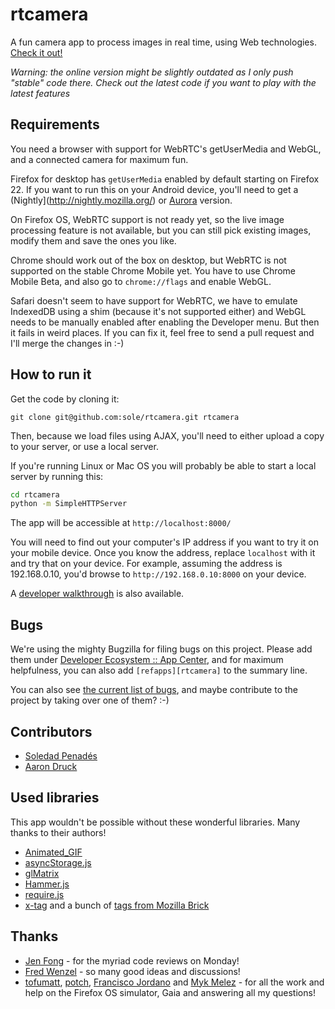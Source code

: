 # rtcamera

A fun camera app to process images in real time, using Web technologies. [Check it out!](http://sole.github.io/rtcamera)

*Warning: the online version might be slightly outdated as I only push "stable" code there. Check out the latest code if you want to play with the latest features*

## Requirements

You need a browser with support for WebRTC's getUserMedia and WebGL, and a connected camera for maximum fun.

Firefox for desktop has ```getUserMedia``` enabled by default starting on Firefox 22. If you want to run this on your Android device, you'll need to get a (Nightly](http://nightly.mozilla.org/) or [Aurora](http://aurora.mozilla.org) version.

On Firefox OS, WebRTC support is not ready yet, so the live image processing feature is not available, but you can still pick existing images, modify them and save the ones you like.

Chrome should work out of the box on desktop, but WebRTC is not supported on the stable Chrome Mobile yet. You have to use Chrome Mobile Beta, and also go to ```chrome://flags``` and enable WebGL.

Safari doesn't seem to have support for WebRTC, we have to emulate IndexedDB using a shim (because it's not supported either) and WebGL needs to be manually enabled after enabling the Developer menu. But then it fails in weird places. If you can fix it, feel free to send a pull request and I'll merge the changes in :-)

## How to run it

Get the code by cloning it:

```git clone git@github.com:sole/rtcamera.git rtcamera```

Then, because we load files using AJAX, you'll need to either upload a copy to your server, or use a local server.

If you're running Linux or Mac OS you will probably be able to start a local server by running this:

```bash
cd rtcamera
python -m SimpleHTTPServer
```

The app will be accessible at ```http://localhost:8000/```

You will need to find out your computer's IP address if you want to try it on your mobile device. Once you know the address, replace ```localhost``` with it and try that on your device. For example, assuming the address is 192.168.0.10, you'd browse to ```http://192.168.0.10:8000``` on your device.

A [developer walkthrough](./docs/Walkthrough.md) is also available.

## Bugs

We're using the mighty Bugzilla for filing bugs on this project.
Please add them under [Developer Ecosystem :: App Center](https://bugzilla.mozilla.org/enter_bug.cgi?product=Developer%20Ecosystem&component=App%20Center), and for maximum helpfulness, you can also add ```[refapps][rtcamera]``` to the summary line.

You can also see [the current list of bugs](https://bugzilla.mozilla.org/buglist.cgi?quicksearch=[refapps][rtcamera]&list_id=7428025), and maybe contribute to the project by taking over one of them? :-)

## Contributors

* [Soledad Penadés](http://soledadpenades.com)
* [Aaron Druck](http://www.whatthedruck.com/)

## Used libraries

This app wouldn't be possible without these wonderful libraries. Many thanks to their authors!

* [Animated_GIF](https://github.com/sole/Animated_GIF)
* [asyncStorage.js](https://github.com/mozilla-b2g/gaia/blob/master/shared/js/async_storage.js)
* [glMatrix](http://glmatrix.net/)
* [Hammer.js](http://eightmedia.github.io/hammer.js/)
* [require.js](http://requirejs.org/)
* [x-tag](http://x-tags.org/) and a bunch of [tags from Mozilla Brick](https://github.com/mozilla/brick)

## Thanks

* [Jen Fong](http://ednapiranha.com/) - for the myriad code reviews on Monday!
* [Fred Wenzel](http://fredericiana.com/) - so many good ideas and discussions!
* [tofumatt](http://lonelyvegan.com/), [potch](http://potch.me/), [Francisco Jordano](http://www.ardeenelinfierno.com/) and [Myk Melez](http://www.mykzilla.org/) - for all the work and help on the Firefox OS simulator, Gaia and answering all my questions!
